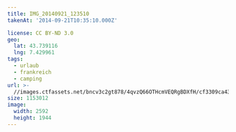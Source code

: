 ```yaml
---
title: IMG_20140921_123510
takenAt: '2014-09-21T10:35:10.000Z'

license: CC BY-ND 3.0
geo:
  lat: 43.739116
  lng: 7.429961
tags:
  - urlaub
  - frankreich
  - camping
url: >-
  //images.ctfassets.net/bncv3c2gt878/4qvzQ66OTHcmVEQRgBDXfH/cf3309ca437128136d43daf1391a1840/img_20140921_123510_27696597724_o
size: 1153012
image:
  width: 2592
  height: 1944
---
```

